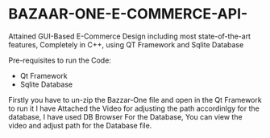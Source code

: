 # BAZAAR-ONE-E-COMMERCE-API-
Attained GUI-Based E-Commerce Design including most state-of-the-art features, Completely in C++, using QT Framework and Sqlite Database

Pre-requisites to run the Code:
- Qt Framework
- Sqlite Database

Firstly you have to un-zip the Bazzar-One file and open in the Qt Framework to run it 
I have Attached the Video for adjusting the path accordinlgy for the database, I have used DB Browser For the Database, You can view the video and adjust path for the Database file.
